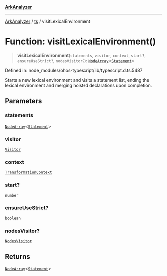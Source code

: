[**ArkAnalyzer**](../../../../README.md)

***

[ArkAnalyzer](../../../../globals.md) / [ts](../README.md) / visitLexicalEnvironment

# Function: visitLexicalEnvironment()

> **visitLexicalEnvironment**(`statements`, `visitor`, `context`, `start?`, `ensureUseStrict?`, `nodesVisitor?`): [`NodeArray`](../interfaces/NodeArray.md)\<[`Statement`](../interfaces/Statement.md)\>

Defined in: node\_modules/ohos-typescript/lib/typescript.d.ts:5487

Starts a new lexical environment and visits a statement list, ending the lexical environment
and merging hoisted declarations upon completion.

## Parameters

### statements

[`NodeArray`](../interfaces/NodeArray.md)\<[`Statement`](../interfaces/Statement.md)\>

### visitor

[`Visitor`](../type-aliases/Visitor.md)

### context

[`TransformationContext`](../interfaces/TransformationContext.md)

### start?

`number`

### ensureUseStrict?

`boolean`

### nodesVisitor?

[`NodesVisitor`](../interfaces/NodesVisitor.md)

## Returns

[`NodeArray`](../interfaces/NodeArray.md)\<[`Statement`](../interfaces/Statement.md)\>
